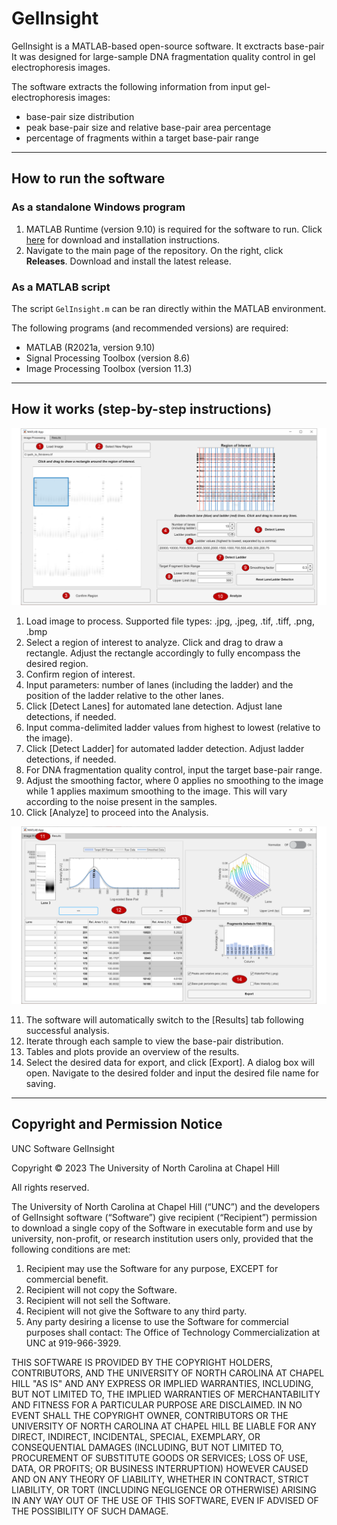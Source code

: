 # GelInsight
GelInsight is a MATLAB-based open-source software. It exctracts base-pair  It was designed for large-sample DNA fragmentation quality control in gel electrophoresis images. 

The software extracts the following information from input gel-electrophoresis images:
  - base-pair size distribution
  - peak base-pair size and relative base-pair area percentage
  - percentage of fragments within a target base-pair range

---
## How to run the software 
### As a standalone Windows program
  1. MATLAB Runtime (version 9.10) is required for the software to run. Click [here](https://www.mathworks.com/products/compiler/matlab-runtime.html) for download and installation instructions. 
  2. Navigate to the main page of the repository. On the right, click **Releases**. Download and install the latest release.

### As a MATLAB script
The script `GelInsight.m` can be ran directly within the MATLAB environment. 

The following programs (and recommended versions) are required:
  - MATLAB (R2021a, version 9.10)
  - Signal Processing Toolbox (version 8.6)
  - Image Processing Toolbox (version 11.3)
---
## How it works (step-by-step instructions)

<p align="center">
  <img src="./img/demo_1.PNG" alt="Software Demo - Image Processing" width="800">
</p> 

  1. Load image to process. Supported file types: .jpg, .jpeg, .tif, .tiff, .png, .bmp
  2. Select a region of interest to analyze. Click and drag to draw a rectangle. Adjust the rectangle accordingly to fully encompass the desired region.
  3. Confirm region of interest.
  4. Input parameters: number of lanes (including the ladder) and the position of the ladder relative to the other lanes.
  5. Click [Detect Lanes] for automated lane detection. Adjust lane detections, if needed.
  6. Input comma-delimited ladder values from highest to lowest (relative to the image).
  7. Click [Detect Ladder] for automated ladder detection. Adjust ladder detections, if needed.
  8. For DNA fragmentation quality control, input the target base-pair range.
  9. Adjust the smoothing factor, where 0 applies no smoothing to the image while 1 applies maximum smoothing to the image. This will vary according to the noise present in the samples.
  10. Click [Analyze] to proceed into the Analysis.
<p align="center">
  <img src="./img/demo_2.PNG" alt="Software Demo - Results" width="800">
</p> 

  11. The software will automatically switch to the [Results] tab following successful analysis.
  12. Iterate through each sample to view the base-pair distribution.
  13. Tables and plots provide an overview of the results.
  14. Select the desired data for export, and click [Export]. A dialog box will open. Navigate to the desired folder and input the desired file name for saving. 

---
## Copyright and Permission Notice

UNC Software GelInsight

Copyright © 2023 The University of North Carolina at Chapel Hill

All rights reserved.

The University of North Carolina at Chapel Hill (“UNC”) and the developers of GelInsight software (“Software”) give recipient (“Recipient”) permission to download a single copy of the Software in executable form and use by university, non-profit, or research institution users only, provided that the following conditions are met:
  1) Recipient may use the Software for any purpose, EXCEPT for commercial benefit.
  2) Recipient will not copy the Software.
  3) Recipient will not sell the Software.
  4) Recipient will not give the Software to any third party.
  5) Any party desiring a license to use the Software for commercial purposes shall contact:
              The Office of Technology Commercialization at UNC at 919-966-3929.

THIS SOFTWARE IS PROVIDED BY THE COPYRIGHT HOLDERS, CONTRIBUTORS, AND THE UNIVERSITY OF NORTH CAROLINA AT CHAPEL HILL "AS IS" AND ANY EXPRESS OR IMPLIED WARRANTIES, INCLUDING, BUT NOT LIMITED TO, THE IMPLIED WARRANTIES OF MERCHANTABILITY AND FITNESS FOR A PARTICULAR PURPOSE ARE DISCLAIMED. IN NO EVENT SHALL THE COPYRIGHT OWNER, CONTRIBUTORS OR THE UNIVERSITY OF NORTH CAROLINA AT CHAPEL HILL BE LIABLE FOR ANY DIRECT, INDIRECT, INCIDENTAL, SPECIAL, EXEMPLARY, OR CONSEQUENTIAL DAMAGES (INCLUDING, BUT NOT LIMITED TO, PROCUREMENT OF SUBSTITUTE GOODS OR SERVICES; LOSS OF USE, DATA, OR PROFITS; OR BUSINESS INTERRUPTION) HOWEVER CAUSED AND ON ANY THEORY OF LIABILITY, WHETHER IN CONTRACT, STRICT LIABILITY, OR TORT (INCLUDING NEGLIGENCE OR OTHERWISE) ARISING IN ANY WAY OUT OF THE USE OF THIS SOFTWARE, EVEN IF ADVISED OF THE POSSIBILITY OF SUCH DAMAGE.


